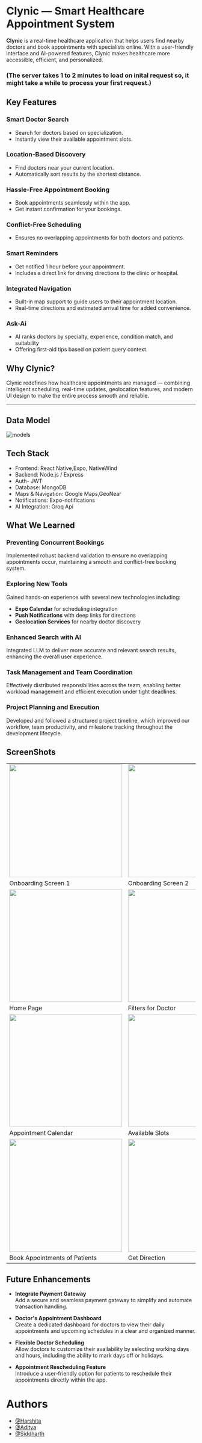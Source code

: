 # Clynic — Smart Healthcare Appointment System

**Clynic** is a real-time healthcare application that helps users find nearby doctors and book appointments with specialists online. With a user-friendly interface and AI-powered features, Clynic makes healthcare more accessible, efficient, and personalized.

### (The server takes 1 to 2 minutes to load on inital request so, it might take a while to process your first request.)

## Key Features

### Smart Doctor Search
- Search for doctors based on specialization.
- Instantly view their available appointment slots.

### Location-Based Discovery
- Find doctors near your current location.
- Automatically sort results by the shortest distance.

### Hassle-Free Appointment Booking
- Book appointments seamlessly within the app.
- Get instant confirmation for your bookings.

### Conflict-Free Scheduling
- Ensures no overlapping appointments for both doctors and patients.

### Smart Reminders
- Get notified 1 hour before your appointment.
- Includes a direct link for driving directions to the clinic or hospital.

###  Integrated Navigation
- Built-in map support to guide users to their appointment location.
- Real-time directions and estimated arrival time for added convenience.

### Ask-Ai
- AI ranks doctors by specialty, experience, condition match, and suitability
- Offering first-aid tips based on patient query context.

## Why Clynic?
Clynic redefines how healthcare appointments are managed — combining intelligent scheduling, real-time updates, geolocation features, and modern UI design to make the entire process smooth and reliable.

---

 ## Data Model
![models](https://github.com/user-attachments/assets/8ef3d6da-b4cc-465a-adb5-88d251618fdd)



## Tech Stack 
- Frontend: React Native,Expo, NativeWind
- Backend: Node.js / Express
- Auth- JWT
- Database: MongoDB
- Maps & Navigation: Google Maps,GeoNear
- Notifications: Expo-notifications
- AI Integration: Groq Api

## What We Learned

### Preventing Concurrent Bookings  
Implemented robust backend validation to ensure no overlapping appointments occur, maintaining a smooth and conflict-free booking system.

### Exploring New Tools  
Gained hands-on experience with several new technologies including:
- **Expo Calendar** for scheduling integration  
- **Push Notifications** with deep links for directions  
- **Geolocation Services** for nearby doctor discovery

### Enhanced Search with AI  
Integrated LLM to deliver more accurate and relevant search results, enhancing the overall user experience.

### Task Management and Team Coordination  
Effectively distributed responsibilities across the team, enabling better workload management and efficient execution under tight deadlines.

###  Project Planning and Execution  
Developed and followed a structured project timeline, which improved our workflow, team productivity, and milestone tracking throughout the development lifecycle.

## ScreenShots

<table>
  <tr>
    <td><img src="https://res.cloudinary.com/dkhbiyylo/image/upload/v1748191830/Screenshot_2025-05-25_220953_bgmzxs.png" width="300"/></td>
    <td><img src="https://res.cloudinary.com/dkhbiyylo/image/upload/v1748191831/Screenshot_2025-05-25_221014_i3ar7m.png" width="300"/></td>
    <td><img src="https://res.cloudinary.com/dkhbiyylo/image/upload/v1748191831/Screenshot_2025-05-25_221205_f8twik.png" width="300"/></td>
  </tr>
  <tr>
    <td>Onboarding Screen 1</td>
    <td>Onboarding Screen 2</td>
    <td>Register screen</td>
  </tr>
  <tr>
    <td><img src="https://res.cloudinary.com/dkhbiyylo/image/upload/v1748190809/Screenshot_2025-05-25_211333_j1swlb.png" width="300"/></td>
    <td><img src="https://res.cloudinary.com/dkhbiyylo/image/upload/v1748190809/Screenshot_2025-05-25_211407_zfma6g.png" width="300"/></td>
    <td><img src="https://res.cloudinary.com/dkhbiyylo/image/upload/v1748190809/Screenshot_2025-05-25_211447_nxbx1d.png" width="300"/></td>
    
  </tr>
  <tr>
    <td>Home Page</td>
    <td>Filters for Doctor</td>
    <td>Doctor Profile</td>
  </tr>
  <tr>
    <td><img src="https://res.cloudinary.com/dkhbiyylo/image/upload/v1748190810/Screenshot_2025-05-25_211634_nuvuij.png" width="300"/></td>
    <td><img src="https://res.cloudinary.com/dkhbiyylo/image/upload/v1748190810/Screenshot_2025-05-25_211657_jmxdnj.png" width="300"/></td>
    <td><img src="https://res.cloudinary.com/dkhbiyylo/image/upload/v1748190810/Screenshot_2025-05-25_211741_gdbj6g.png" width="300"/></td>
    
  </tr>
  <tr>
    <td>Appointment Calendar</td>
    <td>Available Slots</td>
    <td>Booking Confirmation</td>
    
  </tr>

   <tr>
    <td><img src="https://res.cloudinary.com/dkhbiyylo/image/upload/v1748190810/Screenshot_2025-05-25_211717_dashtv.png" width="300"/></td>
    <td><img src="https://res.cloudinary.com/dkhbiyylo/image/upload/v1748190810/Screenshot_2025-05-25_211615_wrmoh5.png" width="300"/></td>
    <td><img src="https://res.cloudinary.com/dkhbiyylo/image/upload/v1748190809/Screenshot_2025-05-25_211815_erni1t.png" width="300"/></td>
    
  </tr>
  <tr>
    <td>Book Appointments of Patients</td>
    <td>Get Direction </td>
    <td>Ask-Ai for tailored response</td>
    
  </tr>
  
</table>


## Future Enhancements

- **Integrate Payment Gateway**  
  Add a secure and seamless payment gateway to simplify and automate transaction handling.

- **Doctor's Appointment Dashboard**  
  Create a dedicated dashboard for doctors to view their daily appointments and upcoming schedules in a clear and organized manner.

- **Flexible Doctor Scheduling**  
  Allow doctors to customize their availability by selecting working days and hours, including the ability to mark days off or holidays.

- **Appointment Rescheduling Feature**  
  Introduce a user-friendly option for patients to reschedule their appointments directly within the app.


# Authors
- [@Harshita](https://github.com/Harshitazz)
- [@Aditya](https://github.com/aditya7483thakur)
- [@Siddharth](https://github.com/lordsid003)

